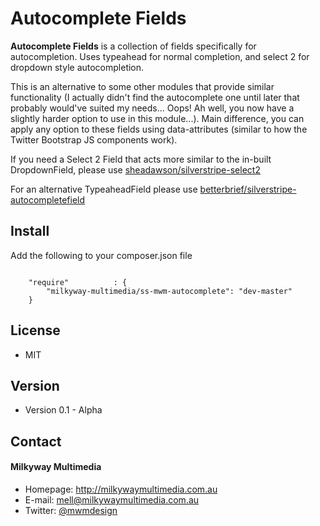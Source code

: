 Autocomplete Fields
======
**Autocomplete Fields** is a collection of fields specifically for autocompletion. Uses typeahead for normal completion, and select 2 for dropdown style autocompletion.

This is an alternative to some other modules that provide similar functionality (I actually didn't find the autocomplete one until later that probably would've suited my needs... Oops! Ah well, you now have a slightly harder option to use in this module...). Main difference, you can apply any option to these fields using data-attributes (similar to how the Twitter Bootstrap JS components work).

If you need a Select 2 Field that acts more similar to the in-built DropdownField, please use [sheadawson/silverstripe-select2](https://github.com/sheadawson/silverstripe-select2)

For an alternative TypeaheadField please use [betterbrief/silverstripe-autocompletefield](https://github.com/BetterBrief/silverstripe-autocompletefield)

## Install
Add the following to your composer.json file

```

    "require"          : {
		"milkyway-multimedia/ss-mwm-autocomplete": "dev-master"
	}

```

## License 
* MIT

## Version 
* Version 0.1 - Alpha

## Contact
#### Milkyway Multimedia
* Homepage: http://milkywaymultimedia.com.au
* E-mail: mell@milkywaymultimedia.com.au
* Twitter: [@mwmdesign](https://twitter.com/mwmdesign "mwmdesign on twitter")